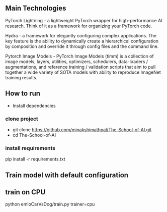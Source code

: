 ## Main Technologies
PyTorch Lightning - a lightweight PyTorch wrapper for high-performance AI research. Think of it as a framework for organizing your PyTorch code.

Hydra - a framework for elegantly configuring complex applications. The key feature is the ability to dynamically create a hierarchical configuration by composition and override it through config files and the command line.

Pytorch Image Models - PyTorch Image Models (timm) is a collection of image models, layers, utilities, optimizers, schedulers, data-loaders / augmentations, and reference training / validation scripts that aim to pull together a wide variety of SOTA models with ability to reproduce ImageNet training results.

## How to run
 - Install dependencies
### clone project
- git clone https://github.com/minakshimathpal/The-School-of-AI.git
- cd The-School-of-AI



### install requirements
pip install -r requirements.txt

## Train model with default configuration
## train on CPU
python emloCarVsDog/train.py trainer=cpu